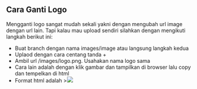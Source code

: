 ## Cara Ganti Logo
Mengganti logo sangat mudah sekali yakni dengan mengubah url image dengan url lain. Tapi kalau mau upload sendiri silahkan dengan mengikuti langkah berikut ini:
- Buat branch dengan nama images/image atau langsung langkah kedua
- Uplaod dengan cara centang tanda +
- Ambil url /images/logo.png. Usahakan nama logo sama
- Cara lain adalah dengan klik gambar dan tampilkan di browser lalu copy dan tempelkan di html
- Format html adalah ><img src="url_logo">

